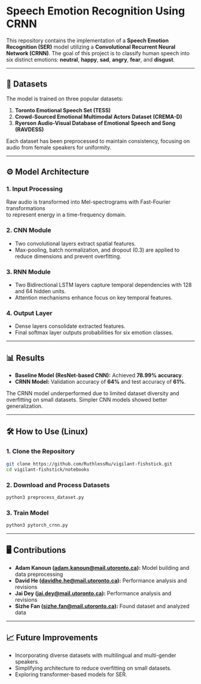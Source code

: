 # Speech Emotion Recognition Using CRNN

This repository contains the implementation of a **Speech Emotion Recognition (SER)** model utilizing a **Convolutional Recurrent Neural Network (CRNN)**. The goal of this project is to classify human speech into six distinct emotions: **neutral**, **happy**, **sad**, **angry**, **fear**, and **disgust**. 


---

## 📂 **Datasets**
The model is trained on three popular datasets:
1. **Toronto Emotional Speech Set (TESS)**  
2. **Crowd-Sourced Emotional Multimodal Actors Dataset (CREMA-D)**  
3. **Ryerson Audio-Visual Database of Emotional Speech and Song (RAVDESS)**  

Each dataset has been preprocessed to maintain consistency, focusing on audio from female speakers for uniformity.

---

## ⚙️ **Model Architecture**

### 1. Input Processing  
Raw audio is transformed into Mel-spectrograms with Fast-Fourier transformations  
to represent energy in a time-frequency domain.

### 2. CNN Module  
- Two convolutional layers extract spatial features.  
- Max-pooling, batch normalization, and dropout (0.3) are applied to reduce dimensions and prevent overfitting.

### 3. RNN Module  
- Two Bidirectional LSTM layers capture temporal dependencies with 128 and 64 hidden units.  
- Attention mechanisms enhance focus on key temporal features.

### 4. Output Layer  
- Dense layers consolidate extracted features.  
- Final softmax layer outputs probabilities for six emotion classes.

---

## 📊 **Results**
- **Baseline Model (ResNet-based CNN):** Achieved **78.99% accuracy**.  
- **CRNN Model:** Validation accuracy of **64%** and test accuracy of **61%**.  

The CRNN model underperformed due to limited dataset diversity and overfitting on small datasets. Simpler CNN models showed better generalization.

---

## 🛠 **How to Use (Linux)**

### 1. Clone the Repository
```bash
git clone https://github.com/RuthlessRu/vigilant-fishstick.git
cd vigilant-fishstick/notebooks
```

### 2. Download and Process Datasets
```bash
python3 preprocess_dataset.py
```

### 3. Train Model
```bash
python3 pytorch_crnn.py
```

---

## 🖥 **Contributions**
- **Adam Kanoun (adam.kanoun@mail.utoronto.ca):** Model building and data preprocessing  
- **David He (davidhe.he@mail.utoronto.ca):** Performance analysis and revisions
- **Jai Dey (jai.dey@mail.utoronto.ca):** Performance analysis and revisions
- **Sizhe Fan (sizhe.fan@mail.utoronto.ca):** Found dataset and analyzed data

---

## 📈 **Future Improvements**
- Incorporating diverse datasets with multilingual and multi-gender speakers.  
- Simplifying architecture to reduce overfitting on small datasets.  
- Exploring transformer-based models for SER.


